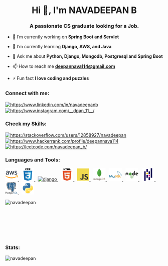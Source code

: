 <h1 align="center">Hi 👋, I'm NAVADEEPAN B</h1>

<h3 align="center">A passionate CS graduate looking for a Job.</h3>

- 🔭 I’m currently working on **Spring Boot and Servlet**

- 🌱 I’m currently learning **Django, AWS, and Java**

- 💬 Ask me about **Python, Django, Mongodb, Postgresql and Spring Boot**

- 📫 How to reach me **deepannava114@gmail.com**

- ⚡ Fun fact **I love coding and puzzles**

<h3 align="left">Connect with me:</h3>
<p align="left">
<a href="https://linkedin.com/in/https://www.linkedin.com/in/navadeepanb" target="blank"><img align="center" src="https://raw.githubusercontent.com/rahuldkjain/github-profile-readme-generator/master/src/images/icons/Social/linked-in-alt.svg" alt="https://www.linkedin.com/in/navadeepanb" height="30" width="40" /></a>&nbsp;
<a href="https://instagram.com/https://www.instagram.com/__dpan_11__/" target="blank"><img align="center" src="https://raw.githubusercontent.com/rahuldkjain/github-profile-readme-generator/master/src/images/icons/Social/instagram.svg" alt="https://www.instagram.com/__dpan_11__/" height="30" width="40" /></a>&nbsp;
</p>

<h3 align="left">Check my Skills:</h3>
<p align="left">
<a href="https://stackoverflow.com/users/https://stackoverflow.com/users/12858927/navadeepan" target="blank"><img align="center" src="https://raw.githubusercontent.com/rahuldkjain/github-profile-readme-generator/master/src/images/icons/Social/stack-overflow.svg" alt="https://stackoverflow.com/users/12858927/navadeepan" height="30" width="40" /></a>&nbsp;
<a href="https://www.hackerrank.com/https://www.hackerrank.com/profile/deepannava114" target="blank"><img align="center" src="https://raw.githubusercontent.com/rahuldkjain/github-profile-readme-generator/master/src/images/icons/Social/hackerrank.svg" alt="https://www.hackerrank.com/profile/deepannava114" height="30" width="40" /></a>&nbsp;
<a href="https://www.leetcode.com/https://leetcode.com/navadeepan_b/" target="blank"><img align="center" src="https://raw.githubusercontent.com/rahuldkjain/github-profile-readme-generator/master/src/images/icons/Social/leet-code.svg" alt="https://leetcode.com/navadeepan_b/" height="30" width="40" /></a>
</p>


<h3 align="left">Languages and Tools:</h3>
<p align="left"> <a href="https://aws.amazon.com" target="_blank" rel="noreferrer"> <img src="https://raw.githubusercontent.com/devicons/devicon/master/icons/amazonwebservices/amazonwebservices-original-wordmark.svg" alt="aws" width="40" height="40"/> </a>&nbsp; <a href="https://www.w3schools.com/css/" target="_blank" rel="noreferrer"> <img src="https://raw.githubusercontent.com/devicons/devicon/master/icons/css3/css3-original-wordmark.svg" alt="css3" width="40" height="40"/> </a>&nbsp; 
  <a href="https://www.djangoproject.com/" target="_blank" rel="noreferrer"> <img src="https://cdn.worldvectorlogo.com/logos/django.svg" alt="django" width="40" height="40"/> </a>&nbsp; <a href="https://www.w3.org/html/" target="_blank" rel="noreferrer"> <img src="https://raw.githubusercontent.com/devicons/devicon/master/icons/html5/html5-original-wordmark.svg" alt="html5" width="40" height="40"/> </a>&nbsp; 
  <a href="https://developer.mozilla.org/en-US/docs/Web/JavaScript" target="_blank" rel="noreferrer"> <img src="https://raw.githubusercontent.com/devicons/devicon/master/icons/javascript/javascript-original.svg" alt="javascript" width="40" height="40"/> </a> &nbsp;
  <a href="https://www.mongodb.com/" target="_blank" rel="noreferrer"> <img src="https://raw.githubusercontent.com/devicons/devicon/master/icons/mongodb/mongodb-original-wordmark.svg" alt="mongodb" width="40" height="40"/> </a>&nbsp; 
  <a href="https://www.mysql.com/" target="_blank" rel="noreferrer"> <img src="https://raw.githubusercontent.com/devicons/devicon/master/icons/mysql/mysql-original-wordmark.svg" alt="mysql" width="40" height="40"/> </a>&nbsp; 
  <a href="https://nodejs.org" target="_blank" rel="noreferrer"> <img src="https://raw.githubusercontent.com/devicons/devicon/master/icons/nodejs/nodejs-original-wordmark.svg" alt="nodejs" width="40" height="40"/> </a>&nbsp; 
  <a href="https://pandas.pydata.org/" target="_blank" rel="noreferrer"> <img src="https://raw.githubusercontent.com/devicons/devicon/2ae2a900d2f041da66e950e4d48052658d850630/icons/pandas/pandas-original.svg" alt="pandas" width="40" height="40"/> </a>&nbsp; <a href="https://www.postgresql.org" target="_blank" rel="noreferrer"> <img src="https://raw.githubusercontent.com/devicons/devicon/master/icons/postgresql/postgresql-original-wordmark.svg" alt="postgresql" width="40" height="40"/> </a>&nbsp; 
  <a href="https://www.python.org" target="_blank" rel="noreferrer"> <img src="https://raw.githubusercontent.com/devicons/devicon/master/icons/python/python-original.svg" alt="python" width="40" height="40"/> </a> </p>

<p><img align="left" src="https://github-readme-stats.vercel.app/api/top-langs?username=navadeepan&show_icons=true&locale=en&layout=compact" alt="navadeepan" /></p>
<br>
<br>
<br>
<br>
<br>
<br>
<br>
<h3 align="left">Stats:</h3>
<p align="left">
<p>&nbsp;<img align="left" src="https://github-readme-stats.vercel.app/api?username=navadeepan&show_icons=true&locale=en" alt="navadeepan" /></p>
</p>
